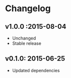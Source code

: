 # Changelog

## v1.0.0 :2015-08-04

- Unchanged
- Stable release

## v0.1.0: 2015-06-25

- Updated dependencies
